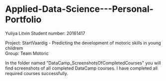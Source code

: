 # Applied-Data-Science---Personal-Portfolio

Yuliya Litvin 
Student number: 20161417

Project: StartVaardig - Predicting the development of motoric skills in young childrem 
<br>Group: Team Motoric

In the folder named "DataCamp_ScreenshotsOfCompletedCourses" you will find screenshots of all completed DataCamp courses. I have completed all required courses successfully. 


